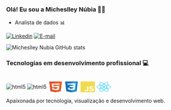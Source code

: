 ### Olá! Eu sou a Micheslley Núbia 🖐🏾
- Analista de dados  📊

[![Linkedin](https://img.shields.io/badge/LinkedIn-0077B5?style=for-the-badge&logo=linkedin&logoColor=white)](https://www.linkedin.com/in/micheslleynubiapereiradasilva/)
[![E-mail](https://img.shields.io/badge/Gmail-D14836?style=for-the-badge&logo=gmail&logoColor=white)]()


![Micheslley Nubia GitHub stats](https://github-readme-stats.vercel.app/api?username=MicheslleyNubia&show_icons=true&theme=radical)

### Tecnologias em desenvolvimento profissional 💻

<div style="display: inline_block"><br>
  <img align = "center" alt="html5" src="https://img.shields.io/badge/RStudio-75AADB?style=for-the-badge&logo=RStudio&logoColor=white" />
  <img align = "center" alt="html5" src="https://img.shields.io/badge/Python-14354C?style=for-the-badge&logo=python&logoColor=white" />
  <img align="center" alt="Rafa-HTML" height="30" width="40" src="https://raw.githubusercontent.com/devicons/devicon/master/icons/html5/html5-original.svg">
  <img align="center" alt="Rafa-CSS" height="30" width="40" src="https://raw.githubusercontent.com/devicons/devicon/master/icons/css3/css3-original.svg">
  <img align="center" alt="Rafa-Js" height="30" width="40" src="https://raw.githubusercontent.com/devicons/devicon/master/icons/javascript/javascript-plain.svg">
  <img align="center" alt="Rafa-React" height="30" width="40" src="https://raw.githubusercontent.com/devicons/devicon/master/icons/react/react-original.svg">
</div>

Apaixonada por tecnologia, visualização e desenvolvimento web.
</div>


